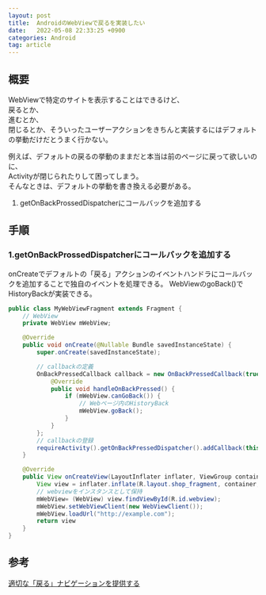 ```yaml
---
layout: post
title:  AndroidのWebViewで戻るを実装したい
date:   2022-05-08 22:33:25 +0900
categories: Android
tag: article
---
```


## 概要
WebViewで特定のサイトを表示することはできるけど、<br>
戻るとか、<br>
進むとか、<br>
閉じるとか、そういったユーザーアクションをきちんと実装するにはデフォルトの挙動だけだとうまく行かない。

例えば、デフォルトの戻るの挙動のままだと本当は前のページに戻って欲しいのに、<br>
Activityが閉じられたりして困ってしまう。<br>
そんなときは、デフォルトの挙動を書き換える必要がある。

1. getOnBackProssedDispatcherにコールバックを追加する

## 手順
### 1.getOnBackProssedDispatcherにコールバックを追加する
onCreateでデフォルトの「戻る」アクションのイベントハンドラにコールバックを追加することで独自のイベントを処理できる。
WebViewのgoBack()でHistoryBackが実装できる。

```java
public class MyWebViewFragment extends Fragment {
    // WebView
    private WebView mWebView;

    @Override
    public void onCreate(@Nullable Bundle savedInstanceState) {
        super.onCreate(savedInstanceState);

        // callbackの定義
        OnBackPressedCallback callback = new OnBackPressedCallback(true) {
            @Override
            public void handleOnBackPressed() {
                if (mWebView.canGoBack()) {
                    // Webページ内のHistoryBack
                    mWebView.goBack();
                }
            }
        };
        // callbackの登録
        requireActivity().getOnBackPressedDispatcher().addCallback(this, callback);
    }

    @Override
    public View onCreateView(LayoutInflater inflater, ViewGroup container,Bundle savedInstanceState) {
        View view = inflater.inflate(R.layout.shop_fragment, container, false);
        // webviewをインスタンスとして保持
        mWebView= (WebView) view.findViewById(R.id.webview);
        mWebView.setWebViewClient(new WebViewClient());
        mWebView.loadUrl("http://example.com");
        return view
    }
}
```

## 参考
[適切な「戻る」ナビゲーションを提供する](https://developer.android.com/guide/navigation/navigation-custom-back?hl=ja)
